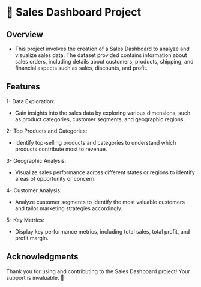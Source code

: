 # 🚀 Sales Dashboard Project
## Overview
 - This project involves the creation of a Sales Dashboard to analyze and visualize sales data. The dataset provided contains information about sales orders, including details about customers, products, shipping, and financial aspects such as sales, discounts, and profit.

## Features
1- Data Exploration:

   - Gain insights into the sales data by exploring various dimensions, such as product categories, customer segments, and geographic regions.

2- Top Products and Categories:

   - Identify top-selling products and categories to understand which products contribute most to revenue.
     
3- Geographic Analysis:

   - Visualize sales performance across different states or regions to identify areas of opportunity or concern.
     
4- Customer Analysis:

   - Analyze customer segments to identify the most valuable customers and tailor marketing strategies accordingly.
     
5- Key Metrics:

   - Display key performance metrics, including total sales, total profit, and profit margin.
     
## Acknowledgments
Thank you for using and contributing to the Sales Dashboard project! Your support is invaluable. 🙌
